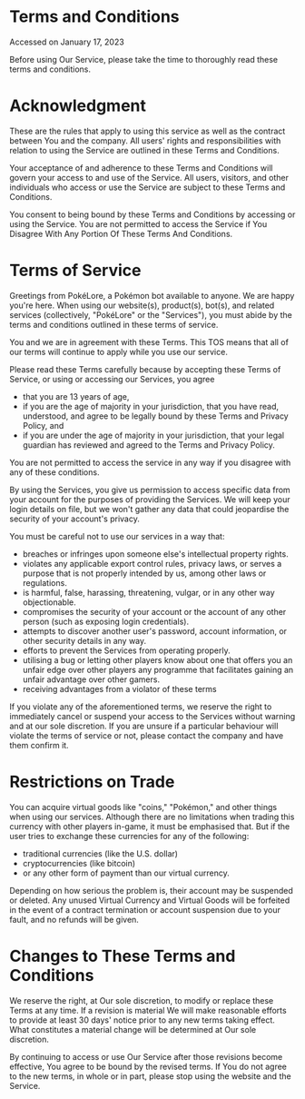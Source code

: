 Terms and Conditions
====================

Accessed on January 17, 2023

Before using Our Service, please take the time to thoroughly read these terms and conditions.


Acknowledgment
==============

These are the rules that apply to using this service as well as the contract between You and the company. All users' rights and responsibilities with relation to using the Service are outlined in these Terms and Conditions.

Your acceptance of and adherence to these Terms and Conditions will govern your access to and use of the Service. All users, visitors, and other individuals who access or use the Service are subject to these Terms and Conditions.

You consent to being bound by these Terms and Conditions by accessing or using the Service. You are not permitted to access the Service if You Disagree With Any Portion Of These Terms And Conditions.

Terms of Service
================

Greetings from PokéLore, a Pokémon bot available to anyone. We are happy you're here. When using our website(s), product(s), bot(s), and related services (collectively, "PokéLore" or the "Services"), you must abide by the terms and conditions outlined in these terms of service.

You and we are in agreement with these Terms. This TOS means that all of our terms will continue to apply while you use our service.

Please read these Terms carefully because by accepting these Terms of Service, or using or accessing our Services, you agree 
- that you are 13 years of age, 
- if you are the age of majority in your jurisdiction, that you have read, understood, and agree to be legally bound by these Terms and Privacy Policy, and 
- if you are under the age of majority in your jurisdiction, that your legal guardian has reviewed and agreed to the Terms and Privacy Policy.

You are not permitted to access the service in any way if you disagree with any of these conditions.

By using the Services, you give us permission to access specific data from your account for the purposes of providing the Services. We will keep your login details on file, but we won't gather any data that could jeopardise the security of your account's privacy.

You must be careful not to use our services in a way that:
- breaches or infringes upon someone else's intellectual property rights.
- violates any applicable export control rules, privacy laws, or serves a purpose that is not properly intended by us, among other laws or regulations.
- is harmful, false, harassing, threatening, vulgar, or in any other way objectionable.
- compromises the security of your account or the account of any other person (such as exposing login credentials).
- attempts to discover another user's password, account information, or other security details in any way.
- efforts to prevent the Services from operating properly.
- utilising a bug or letting other players know about one that offers you an unfair edge over other players any programme that facilitates gaining an unfair advantage over other gamers.
- receiving advantages from a violator of these terms

If you violate any of the aforementioned terms, we reserve the right to immediately cancel or suspend your access to the Services without warning and at our sole discretion.
If you are unsure if a particular behaviour will violate the terms of service or not, please contact the company and have them confirm it.

Restrictions on Trade
=====================

You can acquire virtual goods like "coins," "Pokémon," and other things when using our services. Although there are no limitations when trading this currency with other players in-game, it must be emphasised that. But if the user tries to exchange these currencies for any of the following:
- traditional currencies (like the U.S. dollar)
- cryptocurrencies (like bitcoin)
- or any other form of payment than our virtual currency.

Depending on how serious the problem is, their account may be suspended or deleted. Any unused Virtual Currency and Virtual Goods will be forfeited in the event of a contract termination or account suspension due to your fault, and no refunds will be given.


Changes to These Terms and Conditions
=====================================

We reserve the right, at Our sole discretion, to modify or replace these Terms at any time. If a revision is material We will make reasonable efforts to provide at least 30 days' notice prior to any new terms taking effect. What constitutes a material change will be determined at Our sole discretion.

By continuing to access or use Our Service after those revisions become effective, You agree to be bound by the revised terms. If You do not agree to the new terms, in whole or in part, please stop using the website and the Service.

